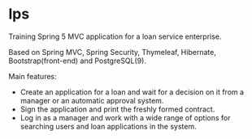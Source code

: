 # lps
<p>
  Training Spring 5 MVC application for a loan service enterprise.
</p>
<p>
  Based on Spring MVC, Spring Security, Thymeleaf, Hibernate, Bootstrap(front-end) and PostgreSQL(9).
</p>
<div>
  Main features: 
  <ul>
    <li>Create an application for a loan and wait for a decision on it from a manager or an automatic approval system.</li>
    <li>Sign the application and print the freshly formed contract.</li>
    <li>Log in as a manager and work with a wide range of options for searching users and loan applications in the system.</li>
  </ul>
</div>
